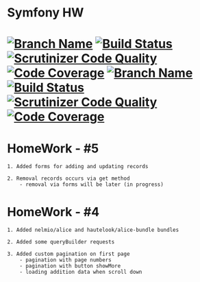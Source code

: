 Symfony HW
====
[![Branch Name](https://img.shields.io/badge/branch-master-brightgreen.svg)](https://img.shields.io/badge/branch-master-brightgreen.svg) [![Build Status](https://travis-ci.org/VictorTkachenko81/SymfonyHW4.svg?branch=master)](https://travis-ci.org/VictorTkachenko81/SymfonyHW4.svg) [![Scrutinizer Code Quality](https://scrutinizer-ci.com/g/VictorTkachenko81/SymfonyHW4/badges/quality-score.png?b=master)](https://scrutinizer-ci.com/g/VictorTkachenko81/SymfonyHW4/?branch=master) [![Code Coverage](https://scrutinizer-ci.com/g/VictorTkachenko81/SymfonyHW4/badges/coverage.png?b=master)](https://scrutinizer-ci.com/g/VictorTkachenko81/SymfonyHW4/?branch=master)
[![Branch Name](https://img.shields.io/badge/branch-develop-brightgreen.svg)](https://img.shields.io/badge/branch-develop-brightgreen.svg) [![Build Status](https://travis-ci.org/VictorTkachenko81/SymfonyHW4.svg?branch=develop)](https://travis-ci.org/VictorTkachenko81/SymfonyHW4.svg) [![Scrutinizer Code Quality](https://scrutinizer-ci.com/g/VictorTkachenko81/SymfonyHW4/badges/quality-score.png?b=develop)](https://scrutinizer-ci.com/g/VictorTkachenko81/SymfonyHW4/?branch=develop) [![Code Coverage](https://scrutinizer-ci.com/g/VictorTkachenko81/SymfonyHW4/badges/coverage.png?b=develop)](https://scrutinizer-ci.com/g/VictorTkachenko81/SymfonyHW4/?branch=develop)
====


HomeWork - #5
====

    1. Added forms for adding and updating records

    2. Removal records occurs via get method
        - removal via forms will be later (in progress)


HomeWork - #4
====

    1. Added nelmio/alice and hautelook/alice-bundle bundles

    2. Added some queryBuilder requests

    3. Added custom pagination on first page
        - pagination with page numbers
        - pagination with button showMore
        - loading addition data when scroll down
